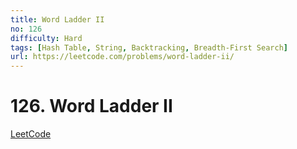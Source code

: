 ```yaml
---
title: Word Ladder II
no: 126
difficulty: Hard
tags: [Hash Table, String, Backtracking, Breadth-First Search]
url: https://leetcode.com/problems/word-ladder-ii/
---
```


# 126. Word Ladder II

[LeetCode](https://leetcode.com/problems/word-ladder-ii/)

